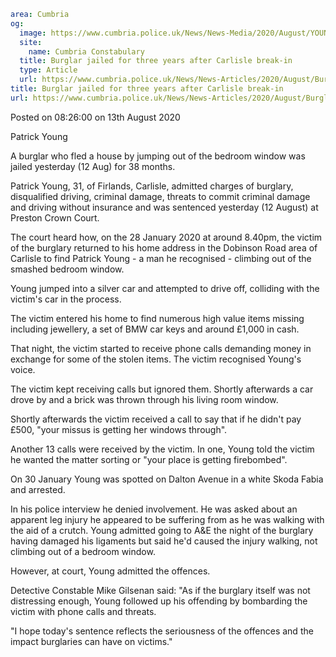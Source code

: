 ```yaml
area: Cumbria
og:
  image: https://www.cumbria.police.uk/News/News-Media/2020/August/YOUNG-PATRICK-31-10-1988jpg.jpg
  site:
    name: Cumbria Constabulary
  title: Burglar jailed for three years after Carlisle break-in
  type: Article
  url: https://www.cumbria.police.uk/News/News-Articles/2020/August/Burglar-jailed-for-three-years-after-Carlisle-break-in.aspx
title: Burglar jailed for three years after Carlisle break-in
url: https://www.cumbria.police.uk/News/News-Articles/2020/August/Burglar-jailed-for-three-years-after-Carlisle-break-in.aspx
```

Posted on 08:26:00 on 13th August 2020

Patrick Young

A burglar who fled a house by jumping out of the bedroom window was jailed yesterday (12 Aug) for 38 months.

Patrick Young, 31, of Firlands, Carlisle, admitted charges of burglary, disqualified driving, criminal damage, threats to commit criminal damage and driving without insurance and was sentenced yesterday (12 August) at Preston Crown Court.

The court heard how, on the 28 January 2020 at around 8.40pm, the victim of the burglary returned to his home address in the Dobinson Road area of Carlisle to find Patrick Young - a man he recognised - climbing out of the smashed bedroom window.

Young jumped into a silver car and attempted to drive off, colliding with the victim's car in the process.

The victim entered his home to find numerous high value items missing including jewellery, a set of BMW car keys and around £1,000 in cash.

That night, the victim started to receive phone calls demanding money in exchange for some of the stolen items. The victim recognised Young's voice.

The victim kept receiving calls but ignored them. Shortly afterwards a car drove by and a brick was thrown through his living room window.

Shortly afterwards the victim received a call to say that if he didn't pay £500, "your missus is getting her windows through".

Another 13 calls were received by the victim. In one, Young told the victim he wanted the matter sorting or "your place is getting firebombed".

On 30 January Young was spotted on Dalton Avenue in a white Skoda Fabia and arrested.

In his police interview he denied involvement. He was asked about an apparent leg injury he appeared to be suffering from as he was walking with the aid of a crutch. Young admitted going to A&E the night of the burglary having damaged his ligaments but said he'd caused the injury walking, not climbing out of a bedroom window.

However, at court, Young admitted the offences.

Detective Constable Mike Gilsenan said: "As if the burglary itself was not distressing enough, Young followed up his offending by bombarding the victim with phone calls and threats.

"I hope today's sentence reflects the seriousness of the offences and the impact burglaries can have on victims."
